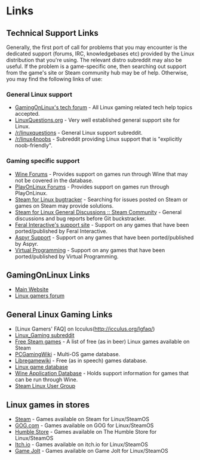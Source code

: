 # Links

## Technical Support Links

Generally, the first port of call for problems that you may encounter is the dedicated support (forums, IRC, knowledgebases etc) provided by the Linux distribution that you're using. The relevant distro subreddit may also be useful. If the problem is a game-specific one, then searching out support from the game's site or Steam community hub may be of help. Otherwise, you may find the following links of use:

### General Linux support

* [GamingOnLinux's tech forum](https://www.gamingonlinux.com/forum/17/) - All Linux gaming related tech help topics accepted.
* [LinuxQuestions.org](https://www.linuxquestions.org/) - Very well established general support site for Linux.
* [/r/linuxquestions](https://www.reddit.com/r/LinuxQuestions) - General Linux support subreddit.
* [/r/linux4noobs](https://www.reddit.com/r/LinuxQuestions) - Subreddit providing Linux support that is "explicitly noob-friendly".

### Gaming specific support
* [Wine Forums](https://forum.winehq.org/) - Provides support on games run through Wine that may not be covered in the database.
* [PlayOnLinux Forums](https://www.playonlinux.com/en/forums.html) - Provides support on games run through PlayOnLinux.
* [Steam for Linux bugtracker](https://github.com/ValveSoftware/steam-for-linux/issues) - Searching for issues posted on Steam or games on Steam may provide solutions.
* [Steam for Linux General Discussions :: Steam Community](http://steamcommunity.com/app/221410/discussions/) - General discussions and bug reports before Git buckstracker.
* [Feral Interactive's support site](http://support.feralinteractive.com/en/) - Support on any games that have been ported/published by Feral Interactive.
* [Aspyr Support](http://support.aspyr.com/) - Support on any games that have been ported/published by Aspyr.
* [Virtual Programming](https://www.vpltd.com/support/) - Support on any games that have been ported/published by Virtual Programming.


## GamingOnLinux Links

* [Main Website](https://www.gamingonlinux.com/)
* [Linux gamers forum](https://www.gamingonlinux.com/forum/)

## General Linux Gaming Links

* [Linux Gamers' FAQ] on Icculus(http://icculus.org/lgfaq/)
* [Linux_Gaming subreddit](https://www.reddit.com/r/linux_gaming/)
* [Free Steam games](https://www.reddit.com/r/linux_gaming/comments/57j4m1/a_list_of_free_as_in_beer_linux_games_on_steam/) - A list of free (as in beer) Linux games available on Steam
* [PCGamingWiki](http://pcgamingwiki.com/wiki/) - Multi-OS game database.
* [Libregamewiki](https://libregamewiki.org/) - Free (as in speech) games database.
* [Linux game database](https://lgdb.org/)
* [Wine Application Database](https://appdb.winehq.org/) - Holds support information for games that can be run through Wine.
* [Steam Linux User Group](https://steamlug.org/)

## Linux games in stores

* [Steam](http://store.steampowered.com/search/?tags=-1&os=linux) - Games available on Steam for Linux/SteamOS
* [GOG.com](https://www.gog.com/games?system=lin_mint,lin_ubuntu&sort=title&page=1) - Games available on GOG for Linux/SteamOS
* [Humble Store](https://www.humblebundle.com/store/search/platform/linux) - Games available on The Humble Store for Linux/SteamOS
* [Itch.io](https://itch.io/games/platform-linux) - Games available on itch.io for Linux/SteamOS
* [Game Jolt](https://gamejolt.com/games?os=linux) - Games available on Game Jolt for Linux/SteamOS

